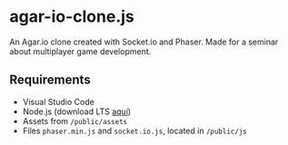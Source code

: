 # agar-io-clone.js

An Agar.io clone created with Socket.io and Phaser.
Made for a seminar about multiplayer game development.

## Requirements
- Visual Studio Code
- Node.js (download LTS [aquí](https://nodejs.org/es/))
- Assets from `/public/assets`
- Files `phaser.min.js` and `socket.io.js`, located in `/public/js`

